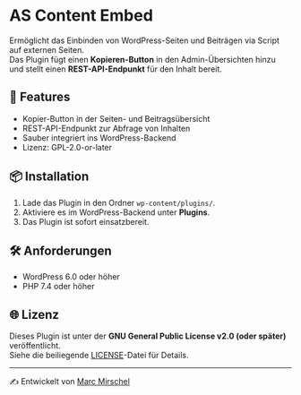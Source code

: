 # AS Content Embed

Ermöglicht das Einbinden von WordPress-Seiten und Beiträgen via Script auf externen Seiten.  
Das Plugin fügt einen **Kopieren-Button** in den Admin-Übersichten hinzu und stellt einen **REST-API-Endpunkt** für den Inhalt bereit.

## 🔧 Features

- Kopier-Button in der Seiten- und Beitragsübersicht
- REST-API-Endpunkt zur Abfrage von Inhalten
- Sauber integriert ins WordPress-Backend
- Lizenz: GPL-2.0-or-later

## 📦 Installation

1. Lade das Plugin in den Ordner `wp-content/plugins/`.
2. Aktiviere es im WordPress-Backend unter **Plugins**.
3. Das Plugin ist sofort einsatzbereit.

## 🛠 Anforderungen

- WordPress 6.0 oder höher  
- PHP 7.4 oder höher  

## 🌐 Lizenz

Dieses Plugin ist unter der **GNU General Public License v2.0 (oder später)** veröffentlicht.  
Siehe die beiliegende [LICENSE](LICENSE)-Datei für Details.

---

✍️ Entwickelt von [Marc Mirschel](https://mirschel.biz)
